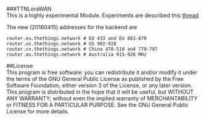 ###TTNLoraWAN    
This is a highly experimental Module. Experiments are described this [thread](http://forum.z-wave.me/viewtopic.php?f=3419&t=22272&p=58986)    

The new (20160415) addresses for the backend are     
```    
router.eu.thethings.network # EU 433 and EU 863-870
router.us.thethings.network # US 902-928
router.cn.thethings.network # China 470-510 and 779-787
router.au.thethings.network # Australia 915-928 MHz    
```    

##License    
This program is free software: you can redistribute it and/or modify it under the terms of the GNU General Public License as published by the Free Software Foundation, either version 3 of the License, or any later version.    
This program is distributed in the hope that it will be useful, but WITHOUT ANY WARRANTY; without even the implied warranty of MERCHANTABILITY or FITNESS FOR A PARTICULAR PURPOSE. See the GNU General Public License for more details.    